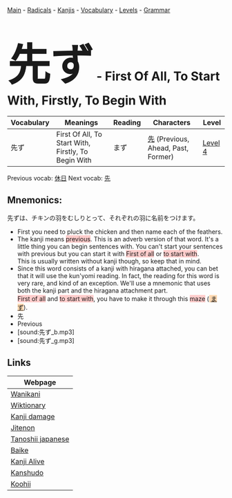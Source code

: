 <style> bigfont {font-size: 100px}</style>
[Main](../README.md) -
[Radicals](../radicals.md) -
[Kanjis](../kanjis.md) -
[Vocabulary](../vocabulary.md) -
[Levels](../levels.md) -
[Grammar](../grammar.md)
# <bigfont> 先ず</bigfont> - First Of All, To Start With, Firstly, To Begin With 

| Vocabulary | Meanings | Reading | Characters | Level |
| --- | --- | --- | --- | --- |
| 先ず | First Of All, To Start With, Firstly, To Begin With | まず |  [先](../kanjis/先.md) (Previous, Ahead, Past, Former) | [Level 4](../levels/wk_level4.md) |

Previous vocab: [休日](休日.md) Next vocab: [先](先.md) 

## Mnemonics:
先ずは、チキンの羽をむしりとって、それぞれの羽に名前をつけます。
* First you need to pluck the chicken and then name each of the feathers.
* The kanji means <span style="background-color:#ffcccb"> previous</span>. This is an adverb version of that word. It's a little thing you can begin sentences with. You can't start your sentences with previous but you can start it with <span style="background-color:#ffcccb"> First of all</span> or <span style="background-color:#ffcccb"> to start with</span>.<br />This is usually written without kanji though, so keep that in mind.
* Since this word consists of a kanji with hiragana attached, you can bet that it will use the kun'yomi reading. In fact, the reading for this word is very rare, and kind of an exception. We'll use a mnemonic that uses both the kanji part and the hiragana attachment part. <br /><span style="background-color:#ffcccb"> First of all</span> and <span style="background-color:#ffcccb"> to start with</span>, you have to make it through this <span style="background-color:#ffcccb"> maze</span> (<span style="background-color:#fed8b1"> [まず](https://jisho.org/search/まず)</span>).
* 先
* Previous
* [sound:先ず_b.mp3]
* [sound:先ず_g.mp3]


## Links 

| Webpage |
| --- |
| [Wanikani          ](https://www.wanikani.com/kanji/先ず) |
| [Wiktionary        ](https://en.wiktionary.org/wiki/先ず) |
| [Kanji damage      ](http://www.kanjidamage.com/kanji/search?utf8=✓&q=先ず) |
| [Jitenon           ](https://jitenon.com/kanji/先ず) |
| [Tanoshii japanese ](https://www.tanoshiijapanese.com/dictionary/kanji.cfm?k=先ず) |
| [Baike             ](https://baike.baidu.com/item/先ず) |
| [Kanji Alive       ](https://app.kanjialive.com/先ず) |
| [Kanshudo          ](https://www.kanshudo.com/searchmn?q=先ず) |
| [Koohii            ](https://kanji.koohii.com/study/kanji/先ず) |
